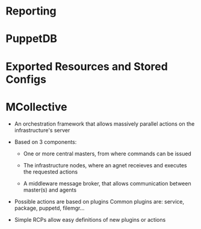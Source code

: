
# Reporting

# PuppetDB

# Exported Resources and Stored Configs



# MCollective

  - An orchestration framework that allows massively parallel actions on the infrastructure's server

  - Based on 3 components:

    - One or more central masters, from where commands can be issued

    - The infrastructure nodes, where an agnet receieves and executes the requested actions

    - A middleware message broker, that allows communication between master(s) and agents


  - Possible actions are based on plugins
    Common plugins are: service, package, puppetd, filemgr...

  - Simple RCPs allow easy definitions of new plugins or actions